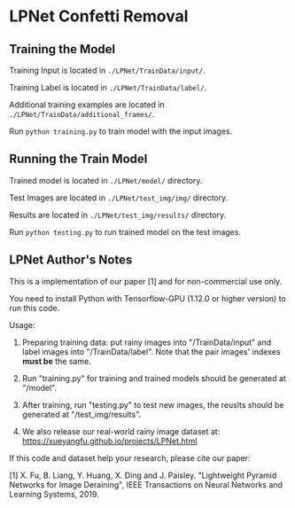 # LPNet Confetti Removal

## Training the Model
Training Input is located in ```./LPNet/TrainData/input/```.

Training Label is located in ```./LPNet/TrainData/label/```.

Additional training examples are located in ```./LPNet/TrainData/additional_frames/```.

Run ```python training.py``` to train model with the input images.

## Running the Train Model
Trained model is located in ```./LPNet/model/``` directory.

Test Images are located in ```./LPNet/test_img/img/``` directory.

Results are located in ```./LPNet/test_img/results/``` directory.

Run ```python testing.py``` to run trained model on the test images.

## LPNet Author's Notes

This is a implementation of our paper [1] and for non-commercial use only. 

You need to install Python with Tensorflow-GPU (1.12.0 or higher version) to run this code.



Usage:


1. Preparing training data: put rainy images into "/TrainData/input" and label images into "/TrainData/label". Note that the pair images' indexes **must be** the same.

2. Run 
"training.py" for training and trained models should be generated at "/model".

3. After training, run 
"testing.py" to test new images, the reuslts should be generated at "/test_img/results".

4. We also release our real-world rainy image dataset at:  https://xueyangfu.github.io/projects/LPNet.html


If this code and dataset help your research, please cite our paper:

[1] X. Fu, B. Liang, Y. Huang, X. Ding and J. Paisley. "Lightweight Pyramid Networks for Image Deraining", IEEE Transactions on Neural Networks and Learning Systems, 2019.
